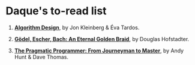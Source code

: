 # Daque's to-read list

1.  [**Algorithm Design**](https://www.goodreads.com/book/show/145055.Algorithm_Design),
by Jon Kleinberg & Éva Tardos.

1. [**Gödel, Escher, Bach: An Eternal Golden Braid**](https://www.goodreads.com/book/show/24113.G_del_Escher_Bach),
by Douglas Hofstadter.

1. [**The Pragmatic Programmer: From Journeyman to Master**](https://www.goodreads.com/book/show/4099.The_Pragmatic_Programmer),
by Andy Hunt & Dave Thomas.